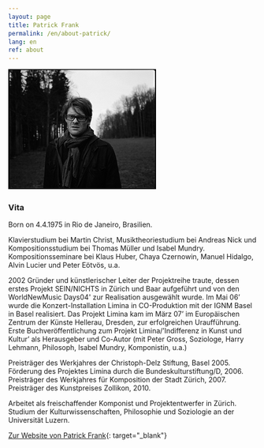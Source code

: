 ```yaml
---
layout: page
title: Patrick Frank
permalink: /en/about-patrick/
lang: en
ref: about
---
```

![Patrick Frank](/assets/img/patrick-frank.jpg)

### Vita

Born on 4.4.1975 in Rio de Janeiro, Brasilien.

Klavierstudium bei Martin Christ, Musiktheoriestudium bei Andreas Nick und Kompositionsstudium bei Thomas Müller und Isabel Mundry. Kompositionsseminare bei Klaus Huber, Chaya Czernowin, Manuel Hidalgo, Alvin Lucier und Peter Eötvös, u.a.

2002 Gründer und künstlerischer Leiter der Projektreihe traute, dessen erstes Projekt SEIN/NICHTS in Zürich und Baar aufgeführt und von den WorldNewMusic Days04' zur Realisation ausgewählt wurde. Im Mai 06’ wurde die Konzert-Installation Limina in CO-Produktion mit der IGNM Basel in Basel realisiert. Das Projekt Limina kam im März 07’ im Europäischen Zentrum der Künste Hellerau, Dresden, zur erfolgreichen Uraufführung. Erste Buchveröffentlichung zum Projekt Limina/’Indifferenz in Kunst und Kultur’ als Herausgeber
und Co-Autor (mit Peter Gross, Soziologe, Harry Lehmann, Philosoph, Isabel Mundry, Komponistin, u.a.)

Preisträger des Werkjahres der Christoph-Delz Stiftung, Basel 2005. Förderung des Projektes Limina durch die Bundeskulturstiftung/D, 2006. Preisträger des Werkjahres für Komposition der Stadt Zürich, 2007. Preisträger des Kunstpreises Zollikon, 2010.

Arbeitet als freischaffender Komponist und Projektentwerfer in Zürich. Studium der Kulturwissenschaften, Philosophie und Soziologie an der Universität Luzern.

[Zur Website von Patrick Frank](https://patrickfrank.ch){: target="_blank"}
